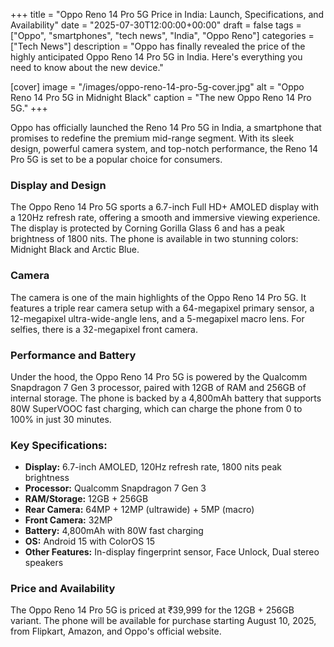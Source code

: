 +++
title = "Oppo Reno 14 Pro 5G Price in India: Launch, Specifications, and Availability"
date = "2025-07-30T12:00:00+00:00"
draft = false
tags = ["Oppo", "smartphones", "tech news", "India", "Oppo Reno"]
categories = ["Tech News"]
description = "Oppo has finally revealed the price of the highly anticipated Oppo Reno 14 Pro 5G in India. Here's everything you need to know about the new device."

[cover]
  image = "/images/oppo-reno-14-pro-5g-cover.jpg"
  alt = "Oppo Reno 14 Pro 5G in Midnight Black"
  caption = "The new Oppo Reno 14 Pro 5G."
+++

Oppo has officially launched the Reno 14 Pro 5G in India, a smartphone that promises to redefine the premium mid-range segment. With its sleek design, powerful camera system, and top-notch performance, the Reno 14 Pro 5G is set to be a popular choice for consumers.

### Display and Design

The Oppo Reno 14 Pro 5G sports a 6.7-inch Full HD+ AMOLED display with a 120Hz refresh rate, offering a smooth and immersive viewing experience. The display is protected by Corning Gorilla Glass 6 and has a peak brightness of 1800 nits. The phone is available in two stunning colors: Midnight Black and Arctic Blue.

### Camera

The camera is one of the main highlights of the Oppo Reno 14 Pro 5G. It features a triple rear camera setup with a 64-megapixel primary sensor, a 12-megapixel ultra-wide-angle lens, and a 5-megapixel macro lens. For selfies, there is a 32-megapixel front camera.

### Performance and Battery

Under the hood, the Oppo Reno 14 Pro 5G is powered by the Qualcomm Snapdragon 7 Gen 3 processor, paired with 12GB of RAM and 256GB of internal storage. The phone is backed by a 4,800mAh battery that supports 80W SuperVOOC fast charging, which can charge the phone from 0 to 100% in just 30 minutes.

### Key Specifications:

*   **Display:** 6.7-inch AMOLED, 120Hz refresh rate, 1800 nits peak brightness
*   **Processor:** Qualcomm Snapdragon 7 Gen 3
*   **RAM/Storage:** 12GB + 256GB
*   **Rear Camera:** 64MP + 12MP (ultrawide) + 5MP (macro)
*   **Front Camera:** 32MP
*   **Battery:** 4,800mAh with 80W fast charging
*   **OS:** Android 15 with ColorOS 15
*   **Other Features:** In-display fingerprint sensor, Face Unlock, Dual stereo speakers

### Price and Availability

The Oppo Reno 14 Pro 5G is priced at ₹39,999 for the 12GB + 256GB variant. The phone will be available for purchase starting August 10, 2025, from Flipkart, Amazon, and Oppo's official website.
